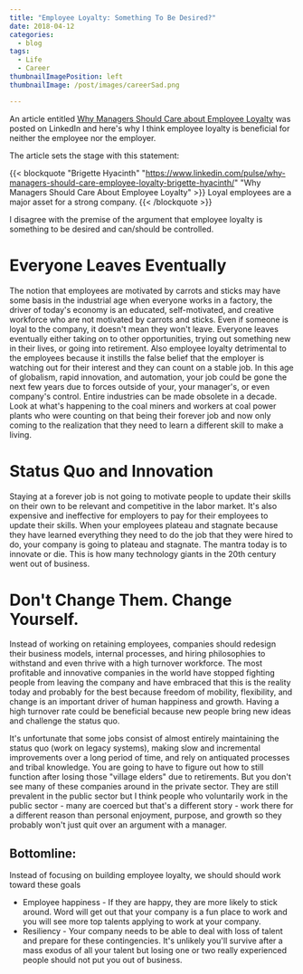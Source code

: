 ```yaml
---
title: "Employee Loyalty: Something To Be Desired?"
date: 2018-04-12
categories:
  - blog
tags:
  - Life
  - Career
thumbnailImagePosition: left
thumbnailImage: /post/images/careerSad.png

---
```

An article entitled [Why Managers Should Care about Employee Loyalty](https://www.linkedin.com/pulse/why-managers-should-care-employee-loyalty-brigette-hyacinth/) was posted on LinkedIn and here's why I think employee loyalty is beneficial for neither the employee nor the employer.

<!--more-->

The article sets the stage with this statement:

{{< blockquote "Brigette Hyacinth" "https://www.linkedin.com/pulse/why-managers-should-care-employee-loyalty-brigette-hyacinth/" "Why Managers Should Care About Employee Loyalty" >}} Loyal employees are a major asset for a strong company. {{< /blockquote >}}

I disagree with the premise of the argument that employee loyalty is something to be desired and can/should be controlled.

# Everyone Leaves Eventually
The notion that employees are motivated by carrots and sticks may have some basis in the industrial age when everyone works in a factory, the driver of today's economy is an educated, self-motivated, and creative workforce who are not motivated by carrots and sticks. Even if someone is loyal to the company, it doesn't mean they won't leave. Everyone leaves eventually either taking on to other opportunities, trying out something new in their lives, or going into retirement. Also employee loyalty detrimental to the employees because it instills the false belief that the employer is watching out for their interest and they can count on a stable job. In this age of globalism, rapid innovation, and automation, your job could be gone the next few years due to forces outside of your, your manager's, or even company's control. Entire industries can be made obsolete in a decade. Look at what's happening to the coal miners and workers at coal power plants who were counting on that being their forever job and now only coming to the realization that they need to learn a different skill to make a living.

# Status Quo and Innovation
Staying at a forever job is not going to motivate people to update their skills on their own to be relevant and competitive in the labor market. It's also expensive and ineffective for employers to pay for their employees to update their skills. When your employees plateau and stagnate because they have learned everything they need to do the job that they were hired to do, your company is going to plateau and stagnate. The mantra today is to innovate or die. This is how many technology giants in the 20th century went out of business.

# Don't Change Them. Change Yourself.
Instead of working on retaining employees, companies should redesign their business models, internal processes, and hiring philosophies to withstand and even thrive with a high turnover workforce. The most profitable and innovative companies in the world have stopped fighting people from leaving the company and have embraced that this is the reality today and probably for the best because freedom of mobility, flexibility, and change is an important driver of human happiness and growth. Having a high turnover rate could be beneficial because new people bring new ideas and challenge the status quo.

It's unfortunate that some jobs consist of almost entirely maintaining the status quo (work on legacy systems), making slow and incremental improvements over a long period of time, and rely on antiquated processes and tribal knowledge. You are going to have to figure out how to still function after losing those "village elders" due to retirements. But you don't see many of these companies around in the private sector. They are still prevalent in the public sector but I think people who voluntarily work in the public sector - many are coerced but that's a different story - work there for a different reason than personal enjoyment, purpose, and growth so they probably won't just quit over an argument with a manager.

## Bottomline:

Instead of focusing on building employee loyalty, we should should work toward these goals

* Employee happiness - If they are happy, they are more likely to stick around. Word will get out that your company is a fun place to work and you will see more top talents applying to work at your company.
* Resiliency - Your company needs to be able to deal with loss of talent and prepare for these contingencies. It's unlikely you'll survive after a mass exodus of all your talent but losing one or two really experienced people should not put you out of business.
